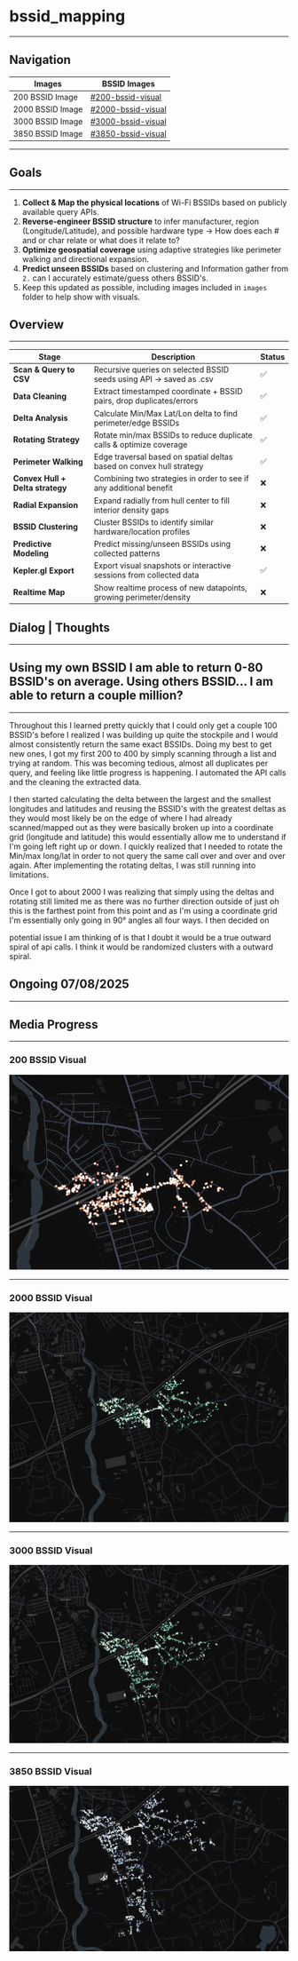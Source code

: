 # bssid_mapping
---

## Navigation

| **Images**            | **BSSID Images**                                                  |
|------------------------|------------------------------------------------------------------|
| 200 BSSID Image      | [#200-bssid-visual](#200-bssid-visual)                             |
| 2000 BSSID Image     | [#2000-bssid-visual](#2000-bssid-visual)                           |
| 3000 BSSID Image     | [#3000-bssid-visual](#3000-bssid-visual)                           |
| 3850 BSSID Image     | [#3850-bssid-visual](#3850-bssid-visual)                           |

---

## Goals
---
1. **Collect & Map the physical locations** of Wi-Fi BSSIDs based on publicly available query APIs.
2. **Reverse-engineer BSSID structure** to infer manufacturer, region (Longitude/Latitude), and possible hardware type -> How does each # and or char relate or what does it relate to? 
3. **Optimize geospatial coverage** using adaptive strategies like perimeter walking and directional expansion.
4. **Predict unseen BSSIDs** based on clustering and Information gather from `2.` can I accurately estimate/guess others BSSID's.
5. Keep this updated as possible, including images included in `images` folder to help show with visuals.

## Overview
---
| Stage                       | Description                                                          | Status |
| --------------------------- | -------------------------------------------------------------------- | --- |
|  **Scan & Query to CSV**  | Recursive queries on selected BSSID seeds using API -> saved as .csv   | ✅  |
|  **Data Cleaning**        | Extract timestamped coordinate + BSSID pairs, drop duplicates/errors   | ✅  |
|  **Delta Analysis**       | Calculate Min/Max Lat/Lon delta to find perimeter/edge BSSIDs          | ✅  |
|  **Rotating Strategy**    | Rotate min/max BSSIDs to reduce duplicate calls & optimize coverage    | ✅  |
|  **Perimeter Walking**    | Edge traversal based on spatial deltas based on convex hull strategy   | ✅  |
|  **Convex Hull + Delta strategy** | Combining two strategies in order to see if any additional benefit | ❌  |
|  **Radial Expansion**     | Expand radially from hull center to fill interior density gaps         | ❌  |
|  **BSSID Clustering**     | Cluster BSSIDs to identify similar hardware/location profiles          | ❌  |
|  **Predictive Modeling**  | Predict missing/unseen BSSIDs using collected patterns                 | ❌  |
| **Kepler.gl Export**     | Export visual snapshots or interactive sessions from collected data    | ✅  |
| **Realtime Map**     | Show realtime process of new datapoints, growing perimeter/density     | ❌  |



## Dialog | Thoughts
---
## Using my own BSSID I am able to return 0-80 BSSID's on average. Using others BSSID... I am able to return a couple million?
---
Throughout this I learned pretty quickly that I could only get a couple 100 BSSID's before I realized I was building up quite the stockpile and I would almost consistently return the same exact BSSIDs. Doing my best to get new ones, I got my first 200 to 400 by simply scanning through a list and trying at random. This was becoming tedious, almost all duplicates per query, and feeling like little progress is happening. I automated the API calls and the cleaning the extracted data.

I then started calculating the delta between the largest and the smallest longitudes and latitudes and reusing the BSSID's with the greatest deltas as they would most likely be on the edge of where I had already scanned/mapped out as they were basically broken up into a coordinate grid (longitude and latitude) this would essentially allow me to understand if I'm going left right up or down. I quickly realized that I needed to rotate the Min/max long/lat in order to not query the same call over and over and over again. After implementing the rotating deltas, I was still running into limitations.

Once I got to about 2000 I was realizing that simply using the deltas and rotating still limited me as there was no further direction outside of just oh this is the farthest point from this point and as I'm using a coordinate grid I'm essentially only going in 90° angles all four ways. I then decided on 



potential issue I am thinking of is that I doubt it would be a true outward spiral of api calls. I think it would be randomized clusters with a outward spiral.


## Ongoing 07/08/2025
---
## Media Progress
---
### 200 BSSID Visual
![200 BSSIDs](images/200_BSSIDs.png)

---

### 2000 BSSID Visual
![2000 BSSIDs](images/2000_BSSIDs.png)

---

### 3000 BSSID Visual
![3000 BSSIDs](images/3000_BSSIDs.png)

---

### 3850 BSSID Visual
![3850 BSSIDs](images/3850_BSSIDs.png)

